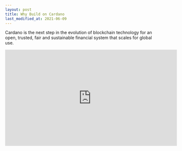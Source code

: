 ```yaml
---
layout: post
title: Why Build on Cardano
last_modified_at: 2021-06-09
---
```


Cardano is the next step in the evolution of blockchain technology for
an open, trusted, fair and sustainable financial system that scales for
global use.

<iframe width="560" height="315" src="https://www.youtube.com/embed/sM0_V53_kGo" title="YouTube video player" frameborder="0" allow="accelerometer; autoplay; clipboard-write; encrypted-media; gyroscope; picture-in-picture" allowfullscreen></iframe>
